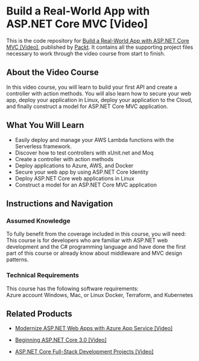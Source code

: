 # Build a Real-World App with ASP.NET Core MVC [Video]
This is the code repository for [Build a Real-World App with ASP.NET Core MVC [Video]](https://www.packtpub.com/application-development/build-real-world-app-aspnet-core-mvc-video?utm_source=github&utm_medium=repository&utm_campaign=9781788832700), published by [Packt](https://www.packtpub.com/?utm_source=github). It contains all the supporting project files necessary to work through the video course from start to finish.
## About the Video Course
In this video course, you will learn to build your first API and create a controller with action methods. You will also learn how to secure your web app, deploy your application in Linux, deploy your application to the Cloud, and finally construct a model for ASP.NET Core MVC application.

<H2>What You Will Learn</H2>
<DIV class=book-info-will-learn-text>
<UL>
<LI>Easily deploy and manage your AWS Lambda functions with the Serverless framework.
<LI>Discover how to test controllers with xUnit.net and Moq
<LI>Create a controller with action methods
<LI>Deploy applications to Azure, AWS, and Docker
<LI>Secure your web app by using ASP.NET Core Identity
<LI>Deploy ASP.NET Core web applications in Linux  
<LI>Construct a model for an ASP.NET Core MVC application </LI></UL></DIV>

## Instructions and Navigation
### Assumed Knowledge
To fully benefit from the coverage included in this course, you will need:<br/>
This course is for developers who are familiar with ASP.NET web development and the C# programming language and have done the first part of this course or already know about middleware and MVC design patterns.

### Technical Requirements
This course has the following software requirements:<br/>
Azure account
Windows, Mac, or Linux
Docker, Terraform, and Kubernetes


## Related Products
* [Modernize ASP.NET Web Apps with Azure App Service [Video]](https://www.packtpub.com/application-development/modernize-aspnet-web-apps-azure-app-service-video?utm_source=github&utm_medium=repository&utm_campaign=9781789804454)

* [Beginning ASP.NET Core 3.0 [Video]](https://www.packtpub.com/web-development/beginning-aspnet-core-30-video?utm_source=github&utm_medium=repository&utm_campaign=9781789619355)

* [ASP.NET Core Full-Stack Development Projects [Video]](https://www.packtpub.com/web-development/aspnet-core-full-stack-development-projects-video?utm_source=github&utm_medium=repository&utm_campaign=9781788998215)


